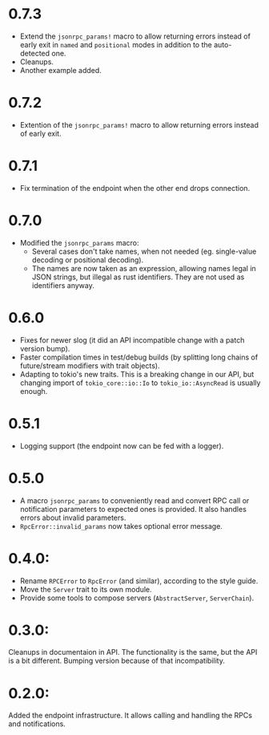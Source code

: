 # 0.7.3

* Extend the `jsonrpc_params!` macro to allow returning errors instead of early
  exit in `named` and `positional` modes in addition to the auto-detected one.
* Cleanups.
* Another example added.

# 0.7.2

* Extention of the `jsonrpc_params!` macro to allow returning errors instead of early exit.

# 0.7.1

* Fix termination of the endpoint when the other end drops connection.

# 0.7.0

* Modified the `jsonrpc_params` macro:
  - Several cases don't take names, when not needed (eg. single-value decoding
    or positional decoding).
  - The names are now taken as an expression, allowing names legal in JSON
    strings, but illegal as rust identifiers. They are not used as identifiers
    anyway.

# 0.6.0

* Fixes for newer slog (it did an API incompatible change with a patch version
  bump).
* Faster compilation times in test/debug builds (by splitting long chains of
  future/stream modifiers with trait objects).
* Adapting to tokio's new traits. This is a breaking change in our API, but
  changing import of `tokio_core::io::Io` to `tokio_io::AsyncRead` is usually
  enough.

# 0.5.1

* Logging support (the endpoint now can be fed with a logger).

# 0.5.0

* A macro `jsonrpc_params` to conveniently read and convert RPC call or
  notification parameters to expected ones is provided. It also handles errors
  about invalid parameters.
* `RpcError::invalid_params` now takes optional error message.

# 0.4.0:

* Rename `RPCError` to `RpcError` (and similar), according to the style guide.
* Move the `Server` trait to its own module.
* Provide some tools to compose servers (`AbstractServer`, `ServerChain`).

# 0.3.0:

Cleanups in documentaion in API. The functionality is the same, but the API is
a bit different. Bumping version because of that incompatibility.

# 0.2.0:

Added the endpoint infrastructure. It allows calling and handling the RPCs and
notifications.
